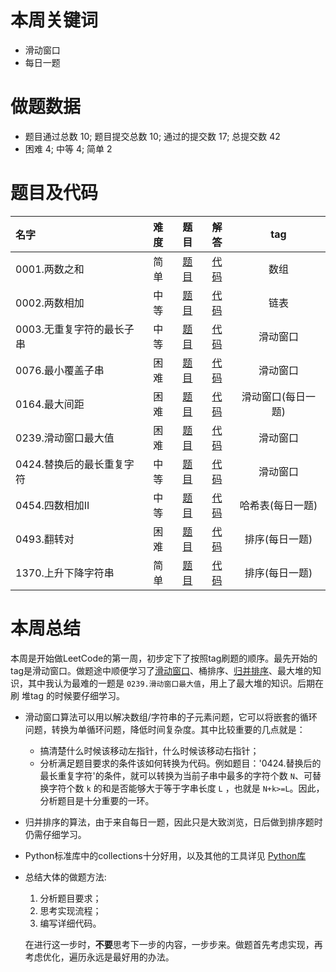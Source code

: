 <!--
 * @Description: 
 * @Autor: Au3C2
 * @Date: 2020-11-28 15:18:42
 * @LastEditors: Au3C2
 * @LastEditTime: 2021-03-26 10:40:10
-->
# 本周关键词

* 滑动窗口
* 每日一题

# 做题数据

* 题目通过总数 10; 题目提交总数 10; 通过的提交数 17; 总提交数 42
* 困难 4; 中等 4; 简单 2


# 题目及代码

|名字|难度|题目|解答|tag|
 |:-|:-:|:-:|:-:|:-:|
|0001.两数之和|简单|[题目](https://leetcode-cn.com/problems/two-sum/)|[代码](../Code/0001.两数之和.md)|数组
|0002.两数相加|中等|[题目](https://leetcode-cn.com/problems/add-two-numbers/)|[代码](../Code/0002.两数相加.md)|链表
|0003.无重复字符的最长子串|中等|[题目](https://leetcode-cn.com/problems/longest-substring-without-repeating-characters/)|[代码](../Code/0003.无重复字符的最长子串.md)|滑动窗口
|0076.最小覆盖子串|困难|[题目](https://leetcode-cn.com/problems/minimum-window-substring/)|[代码](../Code/0076.最小覆盖子串.md)|滑动窗口
|0164.最大间距|困难|[题目](https://leetcode-cn.com/problems/maximum-gap/)|[代码](../Code/0164.最大间距.md)|滑动窗口(每日一题)
|0239.滑动窗口最大值|困难|[题目](https://leetcode-cn.com/problems/two-sum/)|[代码](../Code/0239.滑动窗口最大值.md)|滑动窗口
|0424.替换后的最长重复字符|中等|[题目](https://leetcode-cn.com/problems/longest-repeating-character-replacement/)|[代码](../Code/0424.替换后的最长重复字符.md)|滑动窗口
|0454.四数相加II|中等|[题目](https://leetcode-cn.com/problems/4sum-ii/)|[代码](../Code/0454.四数相加II.md)|哈希表(每日一题)
|0493.翻转对|困难|[题目](https://leetcode-cn.com/problems/reverse-pairs/)|[代码](../Code/0493.翻转对.md)|排序(每日一题)
|1370.上升下降字符串|简单|[题目](https://leetcode-cn.com/problems/increasing-decreasing-string/)|[代码](../Code/1370.上升下降字符串.md)|排序(每日一题)


# 本周总结
本周是开始做LeetCode的第一周，初步定下了按照tag刷题的顺序。最先开始的tag是滑动窗口。做题途中顺便学习了[滑动窗口](https://www.zhihu.com/question/314669016)、桶排序、[归并排序](https://www.runoob.com/w3cnote/merge-sort.html)、最大堆的知识，其中我认为最难的一题是 `0239.滑动窗口最大值`，用上了最大堆的知识。后期在刷 堆tag 的时候要仔细学习。
* 滑动窗口算法可以用以解决数组/字符串的子元素问题，它可以将嵌套的循环问题，转换为单循环问题，降低时间复杂度。其中比较重要的几点就是：
    * 搞清楚什么时候该移动左指针，什么时候该移动右指针；
    * 分析满足题目要求的条件该如何转换为代码。例如题目：'0424.替换后的最长重复字符'的条件，就可以转换为当前子串中最多的字符个数 `N`、可替换字符个数 `k` 的和是否能够大于等于字串长度 `L` ，也就是 `N+k>=L`。因此，分析题目是十分重要的一环。
* 归并排序的算法，由于来自每日一题，因此只是大致浏览，日后做到排序题时仍需仔细学习。
* Python标准库中的collections十分好用，以及其他的工具详见 [Python库](./python标准库.md)
* 总结大体的做题方法:
    1. 分析题目要求；
    2. 思考实现流程；
    3. 编写详细代码。

    在进行这一步时，**不要**思考下一步的内容，一步步来。做题首先考虑实现，再考虑优化，遍历永远是最好用的办法。



